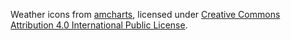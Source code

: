 Weather icons from [amcharts](https://www.amcharts.com/free-animated-svg-weather-icons/), licensed under [Creative Commons Attribution 4.0 International Public License](https://creativecommons.org/licenses/by/4.0/).
